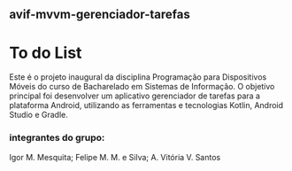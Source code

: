 ## avif-mvvm-gerenciador-tarefas

# To do List
Este é o projeto inaugural da disciplina Programação para Dispositivos Móveis do curso de Bacharelado em Sistemas de Informação. O objetivo principal foi desenvolver um aplicativo gerenciador de tarefas para a plataforma Android, utilizando as ferramentas e tecnologias Kotlin, Android Studio e Gradle.

### integrantes do grupo:
Igor M. Mesquita;
Felipe M. M. e Silva;
A. Vitória V. Santos
